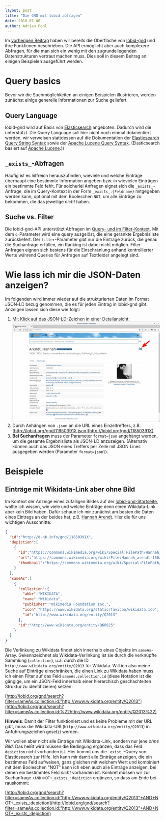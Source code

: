 ```yaml
---
layout: post
title: "Die GND mit lobid abfragen"
date: 2018-07-06
author: Adrian Pohl
---
```


Im [vorherigen Beitrag](http://blog.lobid.org/2018/07/03/lobid-gnd-suche.html) haben wir bereits die Oberfläche von [lobid-gnd](https://lobid.org/gnd) und ihre Funktionen beschrieben. Die API ermöglicht aber auch komplexere Abfragen, für die man sich ein wenig mit den zugrundeliegenden Datenstrukturen vertraut machen muss. Dies soll in diesem Beitrag an einigen Beispielen ausgeführt werden.

# Query basics

 Bevor wir die Suchmöglichkeiten an einigen Beispielen illustrieren, werden zunächst einige generelle Informationen zur Suche geliefert.

## Query Language

lobid-gnd wird auf Basis von [Elasticsearch](https://de.wikipedia.org/wiki/Elasticsearch) angeboten. Dadurch wird die  unterstützt. Die Query Language soll hier nicht noch einmal dokmentiert werden, wir verweisen stattdessen auf die Dokumentation der  [Elasticsearch Query String Syntax](https://www.elastic.co/guide/en/elasticsearch/reference/current/query-dsl-query-string-query.html#query-string-syntax) sowie der [Apache Lucene Query Syntax](https://lucene.apache.org/core/2_9_4/queryparsersyntax.html). (Elasticsearch basiert auf [Apache Lucene](https://de.wikipedia.org/wiki/Apache_Lucene).))

## `_exists_`-Abfragen

Häufig ist es hilfreich herauszufinden, wieviele und welche Einträge überhaupt eine bestimmte Information angeben bzw. in wievielen Einträgen ein bestimmte Feld fehlt. Für solcherlei Anfragen eignet sich die `_exists_`-Anfrage, die im Query-Kontext in der Form `_exists_:{Feldname}` mitgegeben werden kann, optional mit dem Booleschen `NOT`, um alle Einträge zu bekommen, die das jeweilige *nicht* haben.

## Suche vs. Filter

Die lobid-gnd-API unterstützt Abfragen im [Query- und im Filter-Kontext](https://www.elastic.co/guide/en/elasticsearch/reference/current/query-filter-context.html). Mit dem `q`-Parameter wird eine query ausgelöst, die eine gerankte Ergebnisliste zurückliefert. Der `filter`-Parameter gibt nur die Einträge zurück, die genau die Suchanfrage erfüllen, ein Ranking ist dabei nicht möglich. Filter-Anfragen eignen sich bestens für die Einschränlung anhand kontrollierter Werte während Queries für Anfragen auf Textfelder angelegt sind.

# Wie lass ich mir die JSON-Daten anzeigen?

Im folgenden wird immer wieder auf die strukturierten Daten im Format JSON-LD bezug genommen, die es für jeden Eintrag in lobid-gnd gibt. Anzeigen lassen sich diese wie folgt:

1. Mit Klick auf das JSON-LD-Zeichen in einer Detailansicht:
[![Screenshot](/images/focus-json-ld.png "Hinweis auf Link zum JSON-LD")](http://lobid.org/gnd/11850391X)
2. Durch Anhängen von `.json` an die URL eines Einzeltreffers, z.B. [http://lobid.org/gnd/11850391X.json](http://lobid.org/gnd/11850391X)
3. **Bei Suchanfragen** muss der Parameter `format=json` angehängt werden, um die gesamte Ergebnisliste als JSON-LD anzuzeigen. (Alternativ können auch das JSON eines Treffers per Zeile mit JSON Lines ausgegeben werden (Parameter `format=jsonl`).


# Beispiele

## Einträge mit Wikidata-Link aber ohne Bild

Im Kontext der Anzeige eines zufälligen Bildes auf der [lobid-gnd-Startseite](https://lobid.org/gnd), wollte ich wissen, wie viele und welche Einträge denn einen Wikidata-Link aber kein Bild haben. Dafür schaue ich mir zunächst am besten die Daten eines Eintrags an der beides hat, z.B. [Hannah Arendt](http://lobid.org/gnd/11850391X.json). Hier die für uns wichtigen Ausschnitte:

```json
{
  "id":"http://d-nb.info/gnd/11850391X",
  "depiction":[
    {
      "id":"https://commons.wikimedia.org/wiki/Special:FilePath/Hannah_arendt-150x150.jpg",
      "url":"https://commons.wikimedia.org/wiki/File:Hannah_arendt-150x150.jpg?uselang=de",
      "thumbnail":"https://commons.wikimedia.org/wiki/Special:FilePath/Hannah_arendt-150x150.jpg?width=270"
    }
  ],
  "sameAs":[
    {
      "collection":{
        "abbr":"WIKIDATA",
        "name":"Wikidata",
        "publisher":"Wikimedia Foundation Inc.",
        "icon":"https://www.wikidata.org/static/favicon/wikidata.ico",
        "id":"http://www.wikidata.org/entity/Q2013"
      },
      "id":"http://www.wikidata.org/entity/Q60025"
    }
  ]
}
```

Die Verlinkung zu Wikidata findet sich innerhalb eines Objekts im `sameAs`-Array. Gekennzeichnet als Wikidata-Verlinkung ist sie durch die verknüpfte Sammlung (`collection`), u.a. durch die ID `http://www.wikidata.org/entity/Q2013` für Wikidata. Will ich also meine Suche auf Einträge einschränken, die einen Link zu Wikidata haben muss ich einen Filter auf das Feld `sameAs.collection.id` (diese Notation ist die gängige, um ein JSON-Feld innerhalb einer hierarchisch geschachtelten Struktur zu identifizieren) setzen:

[http://lobid.org/gnd/search?filter=sameAs.collection.id:"http://www.wikidata.org/entity/Q2013"](http://lobid.org/gnd/search?filter=sameAs.collection.id:%22http://www.wikidata.org/entity/Q2013%22)

**Hinweis**: Damit der Filter funktioniert und es keine Probleme mit der URL gibt, muss die Wikidata-URI (`http://www.wikidata.org/entity/Q2013`) in Anführungszeichen gesetzt werden.

Wir wollen aber nicht alle Einträge mit Wikidata-Link, sondern nur jene *ohne Bild*. Das heißt wird müssen die Bedingung ergänzen, dass das Feld `depiction` nicht vorhanden ist. Hier kommt uns die `_exist_`-Query von Elasticsearch zur Hilfe. Ich kann mir damit alle Einträge anzeigen, die ein bestimmes Feld aufweisen, ganz gleichen mit welchem Wert und kombiniert mit dem Booleschen "NOT" kann ich eben auch alle Einträge anzeigen, bei denen ein bestimmtes Feld *nicht* vorhanden ist. Konkret müssen wir zur Suchanfrage `+AND+NOT+_exists_:depiction` ergänzen, so dass am Ende bei rauskommt:

[http://lobid.org/gnd/search?filter=sameAs.collection.id:"http://www.wikidata.org/entity/Q2013"+AND+NOT+_exists_:depiction](http://lobid.org/gnd/search?filter=sameAs.collection.id:"http://www.wikidata.org/entity/Q2013"+AND+NOT+_exists_:depiction)
